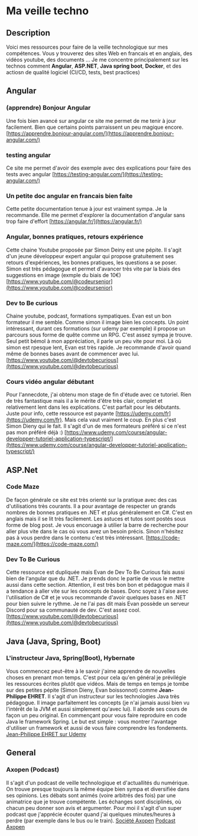 # Ma veille techno

## Description
Voici mes ressources pour faire de la veille technologique sur mes compétences.
Vous y trouverez des sites Web en francais et en anglais, des vidéos youtube, des documents ...
Je me concentre principalement sur les technos comment **Angular**, **ASP.NET**, **Java spring boot**, **Docker**, et des actiosn de qualité logiciel (CI/CD, tests, best practices)

## Angular

### (apprendre) Bonjour Angular
Une fois bien avancé sur angular ce site me permet de me tenir à jour facilement. Bien que certains points parraissent un peu magique encore.
[https://apprendre.bonjour-angular.com/](https://apprendre.bonjour-angular.com/)

### testing angular
Ce site me permet d'avoir des exemple avec des explications pour faire des tests avec angular
[https://testing-angular.com/](https://testing-angular.com/)

### Un petite doc angular en francais bien faite
Cette petite documentation tenue à jour est vraiment sympa. Je la recommande. Elle me permet d'explorer la documentation d'angular sans trop faire d'effort
[https://angular.fr/](https://angular.fr/)

### Angular, bonnes pratiques, retours expérience
Cette chaine Youtube proposée par Simon Deiny est une pépite. Il s'agit d'un jeune développeur expert angular qui propose gratuitement ses retours d'expériences, les bonnes pratiques, les questions a se poser.
Simon est très pédagogue et permet d'avancer très vite par la biais des suggestions en image (exmple du biais de 10€)
[https://www.youtube.com/@codeursenior](https://www.youtube.com/@codeursenior)

### Dev to Be curious
Chaine youtube, podcast, formations sympatiques. Evan est un bon formateur il me semble. Comme simon il image bien les concepts. Un point intéressant, durant ces formations (sur udemy par exemple) il propose un parcours sous forme de quête comme un RPG.
C'est assez sympa je trouve. Seul petit bémol à mon appréciation, il parle un peu vite pour moi. Là où simon est rpesque lent, Evan est très rapide. Je recommande d'avoir quand même de bonnes bases avant de commencer avec lui.
[https://www.youtube.com/@devtobecurious](https://www.youtube.com/@devtobecurious)

### Cours vidéo angular débutant
Pour l'annecdote, j'ai obtenu mon stage de fin d'étude avec ce tutoriel. Rien de très fantastique mais il a le mérite d'être très clair, complet et relativement lent dans les explications. C'est parfait pour les débutants.
Juste pour info, cette ressource est payante [https://udemy.com/fr](https://udemy.com/fr). Mais cela vaut vraiment le coup. En plus c'est Simon Dieny qui le fait. Il s'agit d'un de mes formateurs préféré si ce n'est pas mon préféré déjà :)
[https://www.udemy.com/course/angular-developper-tutoriel-application-typescript/](https://www.udemy.com/course/angular-developper-tutoriel-application-typescript/)

## ASP.Net

### Code Maze
De façon générale ce site est très orienté sur la pratique avec des cas d'utilisations très courants.
Il a pour avantage de respecter un grands nombres de bonnes pratiques en .NET et plus généralement en C#.
C'est en anglais mais il se lit très facilement.
Les astuces et tutos sont postés sous forme de blog post.
Je vous encoruage à utilier la barre de recherche pour aller plus vite dans le cas où vous avez un besoin précis.
Sinon n'hésitez pas à vous perdre dans le contenu c'est très intéressant.
[https://code-maze.com/](https://code-maze.com/)

### Dev To Be Curious
Cette ressource est dupliquée mais Evan de Dev To Be Curious fais aussi bien de l'angular que du .NET.
Je prends donc le partie de vous le mettre aussi dans cette section.
Attention, il est très bon bon et pédagogue mais il a tendance à aller vite sur les concepts de bases.
Donc soyez à l'aise avec l'utilisation de C# et je vous recommande d'avoir quelques bases en .NET pour bien suivre le rythme.
Je ne l'ai pas dit mais Evan possède un serveur Discord pour sa communauté de dev. C'est assez cool.
[https://www.youtube.com/@devtobecurious](https://www.youtube.com/@devtobecurious)

## Java (Java, Spring, Boot)

### L'instructeur Java, Spring(Boot), Hybernate
Vous commencez peut-être à le savoir j'aime apprendre de nouvelles choses en prenant mon temps.
C'est pour cela qu'en général je prévilégie les ressources écrites plutôt que vidéos.
Mais de temps en temps je tombe sur des petites pépite (Simon Dieny, Evan boissonnot) comme **Jean-Philippe EHRET**.
Il s'agit d'un instructeur sur les technologies Java très pédagogue.
Il image parfaitement les concepts (je n'ai jamais aussi bien vu l'intérêt de la JVM et aussi simplement qu'avec lui).
Il aborde ses cours de façon un peu original. En commençant pour vous faire reproduire en code Java le framework Spring.
Le but est simple : vous montrer l'avantage d'utiliser un framework et aussi de vous faire comprendre les fondements.
[Jean-Philippe EHRET sur Udemy](https://www.udemy.com/course/bien-debuter-avec-spring-et-spring-boot/#instructor-1)


## General

### Axopen (Podcast)
Il s'agit d'un podcast de veille technologique et d'actuallités du numérique.
On trouve presque toujours la même équipe bien sympa et diversifiée dans ses opinions.
Les débats sont animés (voire arbitrés des fois) par une animatrice que je trouve compétente.
Les échanges sont disciplinés, où chacun peu donner son avis et argumenter.
Pour moi il s'agit d'un super podcast que j'apprécie écouter quand j'ai quelques minutes/heures à perdre (par exemple dans le bus ou le train).
[Société Axopen](https://www.axopen.com/)
[Podcast Axopen](https://open.spotify.com/show/1DSrnkBhdl3NUIxwddnMed)
